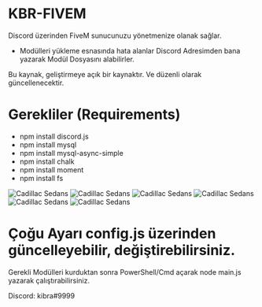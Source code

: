 # KBR-FIVEM
Discord üzerinden FiveM sunucunuzu yönetmenize olanak sağlar. 

- Modülleri yükleme esnasında hata alanlar Discord Adresimden bana yazarak Modül Dosyasını alabilirler.

Bu kaynak, geliştirmeye açık bir kaynaktır. Ve düzenli olarak güncellenecektir.

# Gerekliler (Requirements)

- npm install discord.js
- npm install mysql 
- npm install mysql-async-simple
- npm install chalk
- npm install moment
- npm install fs

![Cadillac Sedans](https://cdn.discordapp.com/attachments/824176816884940803/825883210969907200/deneme.PNG)
![Cadillac Sedans](https://cdn.discordapp.com/attachments/824663711007375361/825881688663261195/denem2.PNG)
![Cadillac Sedans](https://cdn.discordapp.com/attachments/824176816884940803/825882123138236436/sil.PNG)
![Cadillac Sedans](https://cdn.discordapp.com/attachments/824176816884940803/825882249625862144/gif.PNG)
![Cadillac Sedans](https://cdn.discordapp.com/attachments/824176816884940803/825882425271910410/gif2.PNG) 
![Cadillac Sedans](https://cdn.discordapp.com/attachments/824176816884940803/825882616308826122/role.PNG)

# Çoğu Ayarı config.js üzerinden güncelleyebilir, değiştirebilirsiniz.


 Gerekli Modülleri kurduktan sonra PowerShell/Cmd açarak node main.js yazarak çalıştırabilirsiniz.
 


Discord: kibra#9999



